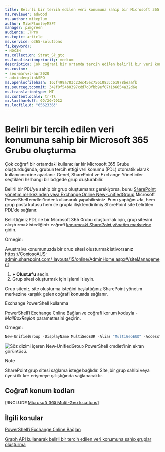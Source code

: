 ```yaml
---
title: Belirli bir tercih edilen veri konumuna sahip bir Microsoft 365 Grubu oluşturma
ms.reviewer: adwood
ms.author: mikeplum
author: MikePlumleyMSFT
manager: pamgreen
audience: ITPro
ms.topic: article
ms.service: o365-solutions
f1.keywords:
- NOCSH
ms.collection: Strat_SP_gtc
ms.localizationpriority: medium
description: Çok coğrafi bir ortamda tercih edilen belirli bir veri konumuna sahip bir Microsoft 365 grubu oluşturmayı öğrenin.
ms.custom:
- seo-marvel-apr2020
- admindeeplinkSPO
ms.openlocfilehash: 162f499a783c23ec45ec75610833c61978beaafb
ms.sourcegitcommit: 349f0f54b0397cdd7d8fbb9ef07f1b6654a32d6e
ms.translationtype: MT
ms.contentlocale: tr-TR
ms.lasthandoff: 05/20/2022
ms.locfileid: "65623365"
---
```

# <a name="create-a-microsoft-365-group-with-a-specific-preferred-data-location"></a>Belirli bir tercih edilen veri konumuna sahip bir Microsoft 365 Grubu oluşturma

Çok coğrafi bir ortamdaki kullanıcılar bir Microsoft 365 Grubu oluşturduğunda, grubun tercih ettiği veri konumu (PDL) otomatik olarak kullanıcınınkine ayarlanır. Genel, SharePoint ve Exchange Yöneticiler seçtikleri herhangi bir bölgede grup oluşturabilir. 

Belirli bir PDL'ye sahip bir grup oluşturmanız gerekiyorsa, bunu <a href="https://go.microsoft.com/fwlink/?linkid=2185219" target="_blank">SharePoint yönetim merkezinden veya Exchange Online New-UnifiedGroup</a> Microsoft PowerShell cmdlet'inden kullanarak yapabilirsiniz. Bunu yaptığınızda, hem grup posta kutusu hem de grupla ilişkilendirilmiş SharePoint site belirtilen PDL'de sağlanır.

Belirttiğiniz PDL ile bir Microsoft 365 Grubu oluşturmak için, grup sitesini oluşturmak istediğiniz coğrafi <a href="https://go.microsoft.com/fwlink/?linkid=2185219" target="_blank">konumdaki SharePoint yönetim merkezine</a> gidin.

Örneğin:

Avustralya konumunuzda bir grup sitesi oluşturmak istiyorsanız https://ContosoAUS-admin.sharepoint.com/_layouts/15/online/AdminHome.aspx#/siteManagement

1. **+ Oluştur'u** seçin.
2. Grup sitesi oluşturmak için işlemi izleyin.

Grup siteniz, site oluşturma isteğini başlattığınız SharePoint yönetim merkezine karşılık gelen coğrafi konumda sağlanır. 

Exchange PowerShell kullanma 

PowerShell'i Exchange Online Bağlan ve coğrafi konum koduyla *-MailBoxRegion* parametresini geçirin.

Örneğin: 

```PowerShell
New-UnifiedGroup -DisplayName MultiGeoEUR -Alias "MultiGeoEUR" -AccessType Public -MailboxRegion EUR 
```

![Söz dizimi içeren New-UnifiedGroup PowerShell cmdlet'inin ekran görüntüsü.](../media/multi-geo-new-group-with-pdl-powershell.png)

> [!Note]
> SharePoint grup sitesi sağlama isteğe bağlıdır. Site, bir grup sahibi veya üyesi ilk kez erişmeye çalıştığında sağlanacaktır.

## <a name="geo-location-codes"></a>Coğrafi konum kodları

[!INCLUDE [Microsoft 365 Multi-Geo locations](../includes/microsoft-365-multi-geo-locations.md)]

## <a name="related-topics"></a>İlgili konular

[PowerShell'i Exchange Online Bağlan](/powershell/exchange/connect-to-exchange-online-powershell)

[Graph API kullanarak belirli bir tercih edilen veri konumuna sahip gruplar oluşturma](/graph/api/group-post-groups)
